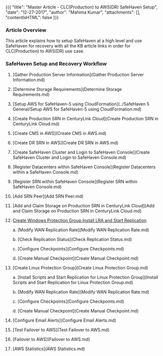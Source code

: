 {{{
  "title": "Master Article - CLC(Production) to AWS(DR) SafeHaven Setup",
  "date": "12-27-2017",
  "author": "Mahima Kumar",
  "attachments": [],
  "contentIsHTML": false
}}}

### Article Overview
This article explains how to setup SafeHaven at a high level and use SafeHaven for recovery with all the KB article links in order for CLC(Production) to AWS(DR) use case.

### SafeHaven Setup and Recovery Workflow

1. [Gather Production Server Information](Gather Production Server Information.md)

2. [Determine Storage Requirements](Determine Storage Requirements.md)

3. [Setup AWS for SafeHaven-5 using CloudFormation](../SafeHaven 5 General/Setup AWS for SafeHaven-5 using CloudFormation.md)

4. [Create Production SRN in CenturyLink Cloud](Create Production SRN in CenturyLink Cloud.md)

5. [Create CMS in AWS](Create CMS in AWS.md)

6. [Create DR SRN in AWS](Create DR SRN in AWS.md)

7. [Create SafeHaven Cluster and Login to SafeHaven Console](Create SafeHaven Cluster and Login to SafeHaven Console.md)

8. [Register Datacenters within SafeHaven Console](Register Datacenters within a SafeHaven Console.md)

9. [Register SRN within SafeHaven Console](Register SRN within SafeHaven Console.md)

10. [Add SRN Peer](Add SRN Peer.md)

11. [Add and Claim Storage on Production SRN in CenturyLink Cloud](Add and Claim Storage on Production SRN in CenturyLink Cloud.md)

12. [Create Windows Protection Group,Install LRA and Start Replication](Create-Windows-Protection-Group-Install-LRA-and-Start-Replication.md)

    a. [Modify WAN Replication Rate](Modify WAN Replication Rate.md)
    
    b. [Check Replication Status](Check Replication Status.md)

    c. [Configure Checkpoints](Configure Checkpoints.md)

    d. [Create Manual Checkpoint](Create Manual Checkpoint.md)

13. [Create Linux Protection Group](Create Linux Protection Group.md)
	
    a. [Install Scripts and Start Replication for Linux Protection Group](Install Scripts and Start Replication for Linux Protection Group.md)
    
    b. [Modify WAN Replication Rate](Modify WAN Replication Rate.md)
    
    c. [Configure Checkpoints](Configure Checkpoints.md)

    d. [Create Manual Checkpoint](Create Manual Checkpoint.md)  

14.  [Configure Email Alerts](Configure Email Alerts.md)
    
15.  [Test Failover to AWS](Test Failover to AWS.md)
 
16.  [Failover to AWS](Failover to AWS.md)

17. [AWS Statistics](AWS Statistics.md)
